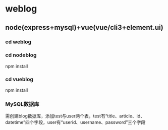 # weblog
## node(express+mysql)+vue(vue/cli3+element.ui)
### cd weblog
### cd nodeblog
npm install
### cd vueblog
npm install
### MySQL数据库
需创建blog数据库，添加test与user两个表，test有“title、article、id、datetime”四个字段，user有“userid、username、password”三个字段
